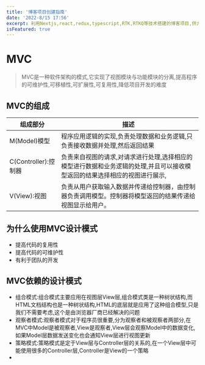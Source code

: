 ```yaml
---
title: '博客项目创建指南'
date: '2022-8/15 17:56'
excerpt: 利用Nextjs,react,redux,typescript,RTK,RTKQ等技术搭建的博客项目,供大家参考指正
isFeatured: true
---
```


# MVC

> MVC是一种软件架构的模式,它实现了视图模块与功能模块的分离,提高程序的可维护性,可移植性,可扩展性,可复用性,降低项目开发的难度

## MVC的组成

| 组成部分             | 描述                                                         |
| -------------------- | ------------------------------------------------------------ |
| M(Model)模型         | 程序应用逻辑的实现,负责处理数据和业务逻辑,只负责接收数据并处理,然后返回结果 |
| C(Controller):控制器 | 负责来自视图的请求,对请求进行处理,选择相应的模型进行数据和业务逻辑的处理,并且可以接收模型返回的结果选择相应的视图进行展示, |
| V(View):视图         | 负责从用户获取输入数据并传递给控制器，由控制器负责调用模型。控制器将模型返回的结果传递给视图显示给用户。 |

## 为什么使用MVC设计模式

- 提高代码的复用性
- 提高代码的可维护性
- 有利于团队的开发

## MVC依赖的设计模式

- 组合模式:组合模式主要应用在视图层View层,组合模式类是一种树状结构,而HTML文档结构也是一种树状结构,HTML的底层就是应用了这种组合模型,只是我们不需要考虑,这个是由浏览器厂商已经解决的问题
- 观察者模式:观察者模式对于程序员很重要,分为观察者和被观察者两部分,在MVC中Model是被观察者,View是观察者,View层会观察Model中的数据变化,如果Model层数据发送变化也会通知View层进行视图更新
- 策略模式:策略模式是定于View层与Controller层的关系的,在一个View层中可能使用很多的Controller层,Controller是View的一个策略
- 